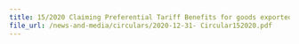 ```yaml
---
title: 15/2020 Claiming Preferential Tariff Benefits for goods exported from Singapore to the United Kingdom under the United Kingdom Singapore Free Trade Agreement (UKSFTA)
file_url: /news-and-media/circulars/2020-12-31- Circular152020.pdf
---
```

